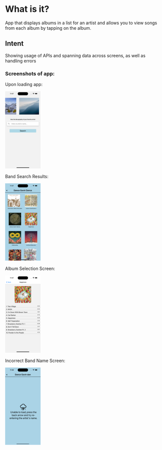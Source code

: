 # What is it?

App that displays albums in a list for an artist and allows you to view songs from each album by tapping on the album.

## Intent

Showing usage of APIs and spanning data across screens, as well as handling errors

### Screenshots of app:

Upon loading app:

<img src="/assets/search_screen.png" alt="search screen with scrolling images" height=250>

Band Search Results:

<img src="/assets/discography_screen.png" alt="scrolling list of band's music" height=250>

Album Selection Screen:

<img src="/assets/album_screen.png" alt="selected album's songs with title and length" height=250>

Incorrect Band Name Screen:

<img src="/assets/error_screen.png" alt="error screen encouraging user to try typing name in again" height=250>
